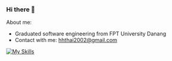 ### Hi there 👋

<!--
**hhthai2002/hhthai2002** is a ✨ _special_ ✨ repository because its `README.md` (this file) appears on your GitHub profile.

Here are some ideas to get you started:

- 🔭 I’m currently working on ...
- 🌱 I’m currently learning ...
- 👯 I’m looking to collaborate on ...
- 🤔 I’m looking for help with ...
- 💬 Ask me about ...
- 📫 How to reach me: ...
- 😄 Pronouns: ...
- ⚡ Fun fact: ...
-->
About me:
- Graduated software engineering from FPT University Danang
- Contact with me: hhthai2002@gmail.com

[![My Skills](https://skillicons.dev/icons?i=java,dotnet,html,css,js,spring,react,azure,figma&theme=dark)](https://skillicons.dev)
